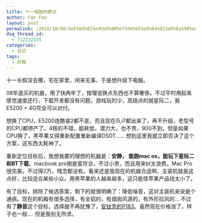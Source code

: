 ```yaml
---
title: 十一电脑折腾记
author: Fan Fan
layout: post
permalink: /2010/10/08/%e5%8d%81%e4%b8%80%e7%94%b5%e8%84%91%e6%8a%98%e8%85%be%e8%ae%b0/
dsq_thread_id:
  - 712332335
categories:
  - 日记
tags:
  - 折腾
---
```

十一长假没去哪，宅在家里，闲来无事，于是想升级下电脑。

08年底买的机器，用了快两年了，按理说换点东西也不算奢侈。不过平时用起来感觉速度还行，下载开发都没有问题。游戏玩的少，高级点的就星际二，我E5200 + 4G完全可以对付。

想换了CPU，E5200连酷睿2都不是，而且现在i5,i7都出来了，再不升级，老型号的CPU都停产了。4核的不错，能耗低，潜力大，也不贵，900不到。但是如果CPU换了，黑苹果又得重新配置重新编译DSDT&#8230;&#8230; 想到这里我就立即否决了这个方案，这东西太耗神了。

重新定位目标后，我想我要的理想的机器是：**安静， 能跑mac os，能玩下星际二和BT下载**。macbook pro倒是蛮符合，不过小贵，而且用来bt太浪费。Mac Pro很完美，不过得2万，残念都没有。看来还是我现在的机器合适啊，主装机就是这点好，比较适合某些小众。用黑苹果的人越来越多，这只能怪苹果产品线太小了。

有了目标，排除了候选答案，剩下的就很明确了：降低噪音，这对主装机来说是个通病。现在的机箱有很多选择，有全铝的，有烟囱风道的，有外形拉风的&#8230; 不过有了**静音**这个目标，选择就不再犹豫了，[安钛克的P183][1]。虽然现在价格涨了，样子也一般&#8230;. 但是我别无所求。

 [1]: http://www.silentpcreview.com/article945-page7.html